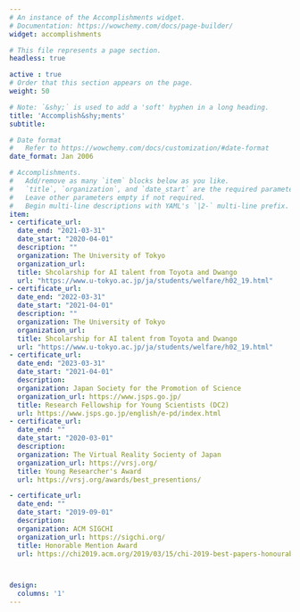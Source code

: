 ```yaml
---
# An instance of the Accomplishments widget.
# Documentation: https://wowchemy.com/docs/page-builder/
widget: accomplishments

# This file represents a page section.
headless: true

active : true
# Order that this section appears on the page.
weight: 50

# Note: `&shy;` is used to add a 'soft' hyphen in a long heading.
title: 'Accomplish&shy;ments'
subtitle:

# Date format
#   Refer to https://wowchemy.com/docs/customization/#date-format
date_format: Jan 2006

# Accomplishments.
#   Add/remove as many `item` blocks below as you like.
#   `title`, `organization`, and `date_start` are the required parameters.
#   Leave other parameters empty if not required.
#   Begin multi-line descriptions with YAML's `|2-` multi-line prefix.
item:
- certificate_url: 
  date_end: "2021-03-31"
  date_start: "2020-04-01"
  description: ""
  organization: The University of Tokyo
  organization_url: 
  title: Shcolarship for AI talent from Toyota and Dwango 
  url: "https://www.u-tokyo.ac.jp/ja/students/welfare/h02_19.html"
- certificate_url: 
  date_end: "2022-03-31"
  date_start: "2021-04-01"
  description: ""
  organization: The University of Tokyo
  organization_url: 
  title: Shcolarship for AI talent from Toyota and Dwango 
  url: "https://www.u-tokyo.ac.jp/ja/students/welfare/h02_19.html"
- certificate_url: 
  date_end: "2023-03-31"
  date_start: "2021-04-01"
  description: 
  organization: Japan Society for the Promotion of Science
  organization_url: https://www.jsps.go.jp/
  title: Research Fellowship for Young Scientists (DC2)
  url: https://www.jsps.go.jp/english/e-pd/index.html
- certificate_url: 
  date_end: ""
  date_start: "2020-03-01"
  description:
  organization: The Virtual Reality Socienty of Japan
  organization_url: https://vrsj.org/
  title: Young Researcher's Award
  url: https://vrsj.org/awards/best_presentions/

- certificate_url: 
  date_end: ""
  date_start: "2019-09-01"
  description:
  organization: ACM SIGCHI
  organization_url: https://sigchi.org/
  title: Honorable Mention Award
  url: https://chi2019.acm.org/2019/03/15/chi-2019-best-papers-honourable-mentions/



design:
  columns: '1' 
---
```

